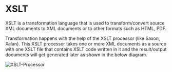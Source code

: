 # XSLT
XSLT is a transformation language that is used to transform/convert source XML documents to XML documents or to other formats such as HTML, PDF. 

Transformation happens with the help of the XSLT processor (like Saxon, Xalan). This XSLT processor takes one or more XML documents as a source with one XSLT file that contains XSLT code written in it and the result/output documents will get generated later as shown in the below diagram.

![XSLT-Processor](https://user-images.githubusercontent.com/31764786/144981113-65e89c31-7938-452c-94dc-262f2ac41c4d.png)
